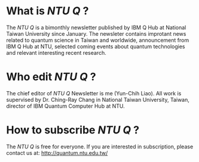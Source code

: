 # What is *NTU Q* ?
The *NTU Q* is a bimonthly newsletter published by IBM Q Hub at National Taiwan University since January. The newsleter contains improtant news related to quantum science in Taiwan and worldwide, announcement from IBM Q Hub at NTU, selected coming events about quantum technologies and relevant interesting recent research. 

# Who edit *NTU Q* ?
The chief editor of *NTU Q* Newsletter is me (Yun-Chih Liao). All work is supervised by Dr. Ching-Ray Chang in National Taiwan University, Taiwan, director of IBM Quantum Computer Hub at NTU.

# How to subscribe *NTU Q* ?
The *NTU Q* is free for everyone. If you are interested in subscription, please contact us at: http://quantum.ntu.edu.tw/
